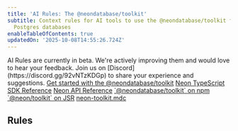 ```yaml
---
title: 'AI Rules: The @neondatabase/toolkit'
subtitle: Context rules for AI tools to use the @neondatabase/toolkit for ephemeral
  Postgres databases
enableTableOfContents: true
updatedOn: '2025-10-08T14:55:26.724Z'
---
```


<Admonition type="note" title="AI Rules are in Beta">
AI Rules are currently in beta. We're actively improving them and would love to hear your feedback. Join us on [Discord](https://discord.gg/92vNTzKDGp) to share your experience and suggestions.
</Admonition>

<InfoBlock>
<DocsList title="Related docs" theme="docs">
  <a href="/docs/reference/neondatabase-toolkit">Get started with the @neondatabase/toolkit</a>
  <a href="/docs/reference/typescript-sdk">Neon TypeScript SDK Reference</a>
  <a href="/docs/reference/api-reference">Neon API Reference</a>
</DocsList>

<DocsList title="Repository" theme="repo">
  <a href="https://www.npmjs.com/package/@neondatabase/toolkit">`@neondatabase/toolkit` on npm</a>
  <a href="https://jsr.io/@neon/toolkit">`@neon/toolkit` on JSR</a>
  <a href="https://github.com/neondatabase-labs/ai-rules/blob/main/neon-toolkit.mdc">neon-toolkit.mdc</a>
</DocsList>
</InfoBlock>

<AIRule file="neon-toolkit.mdc" name="@neondatabase/toolkit" />

## Rules

<ExternalCode
  url="https://raw.githubusercontent.com/neondatabase-labs/ai-rules/main/neon-toolkit.mdc"
  language="md"
/>
